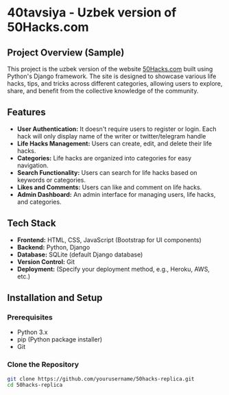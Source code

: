 # 40tavsiya - Uzbek version of 50Hacks.com 

## Project Overview (Sample)

This project is the uzbek version of the website [50Hacks.com](https://50hacks.com) built using Python's Django framework. The site is designed to showcase various life hacks, tips, and tricks across different categories, allowing users to explore, share, and benefit from the collective knowledge of the community. 

## Features

- **User Authentication:** It doesn't require users to register or login. Each hack will only display name of the writer or twitter/telegram handle
- **Life Hacks Management:** Users can create, edit, and delete their life hacks.
- **Categories:** Life hacks are organized into categories for easy navigation.
- **Search Functionality:** Users can search for life hacks based on keywords or categories.
- **Likes and Comments:** Users can like and comment on life hacks.
- **Admin Dashboard:** An admin interface for managing users, life hacks, and categories.

## Tech Stack

- **Frontend:** HTML, CSS, JavaScript (Bootstrap for UI components)
- **Backend:** Python, Django
- **Database:** SQLite (default Django database)
- **Version Control:** Git
- **Deployment:** (Specify your deployment method, e.g., Heroku, AWS, etc.)

## Installation and Setup

### Prerequisites

- Python 3.x
- pip (Python package installer)
- Git

### Clone the Repository

```bash
git clone https://github.com/yourusername/50hacks-replica.git
cd 50hacks-replica
